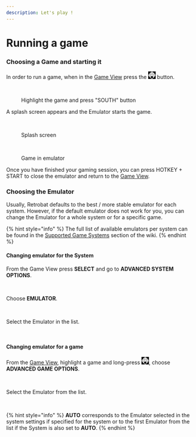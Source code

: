 ```yaml
---
description: Let's play !
---
```


# Running a game

### Choosing a Game and starting it

In order to run a game, when in the [Game View](../navigation/system-view-and-game-view.md) press the ![](<../.gitbook/assets/image (25).png>) button.

<div align="left">

<figure><img src="https://i.imgur.com/hJOODzs.png" alt=""><figcaption><p>Highlight the game and press "SOUTH" button</p></figcaption></figure>

</div>

A splash screen appears and the Emulator starts the game.

<div align="left">

<figure><img src="https://i.imgur.com/uwXnAc0.png" alt=""><figcaption><p>Splash screen</p></figcaption></figure>

</div>

<div align="left">

<figure><img src="https://i.imgur.com/qnYUzgA.png" alt=""><figcaption><p>Game in emulator</p></figcaption></figure>

</div>

Once you have finished your gaming session, you can press HOTKEY + START to close the emulator and return to the [Game View](../navigation/system-view-and-game-view.md#game-view).



### Choosing the Emulator

Usually, Retrobat defaults to the best / more stable emulator for each system. However, if the default emulator does not work for you, you can change the Emulator for a whole system or for a specific game.

{% hint style="info" %}
The full list of available emulators per system can be found in the [Supported Game Systems](../systems-and-emulators/supported-game-systems/) section of the wiki.
{% endhint %}

#### Changing emulator for the System

From the Game View press **SELECT** and go to **ADVANCED SYSTEM OPTIONS**.

<div align="left">

<figure><img src="https://i.imgur.com/G6geY06.png" alt=""><figcaption></figcaption></figure>

</div>

Choose **EMULATOR**.

<div align="left">

<figure><img src="https://i.imgur.com/ULXh2WR.png" alt=""><figcaption></figcaption></figure>

</div>

Select the Emulator in the list.

<div align="left">

<figure><img src="https://i.imgur.com/yoEy4n7.png" alt=""><figcaption></figcaption></figure>

</div>

#### Changing emulator for a game

From the [Game View](../navigation/system-view-and-game-view.md), highlight a game and long-press ![](<../.gitbook/assets/image (25).png>), choose **ADVANCED GAME OPTIONS**.

<div align="left">

<figure><img src="https://i.imgur.com/QB1L9SQ.png" alt=""><figcaption></figcaption></figure>

</div>

Select the Emulator from the list.

<div align="left">

<figure><img src="https://i.imgur.com/nbO3jck.png" alt=""><figcaption></figcaption></figure>

</div>

{% hint style="info" %}
**AUTO** corresponds to the Emulator selected in the system settings if specified for the system or to the first Emulator from the list if the System is also set to **AUTO**.
{% endhint %}

